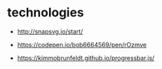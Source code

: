 # technologies

* http://snapsvg.io/start/


* https://codepen.io/bob6664569/pen/rOzmve

* https://kimmobrunfeldt.github.io/progressbar.js/

